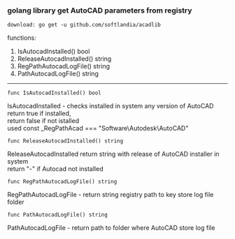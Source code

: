 ### golang library get AutoCAD parameters from registry ###

	download: go get -u github.com/softlandia/acadlib

functions:  
1. IsAutocadInstalled() bool
2. ReleaseAutocadInstalled() string
3. RegPathAutocadLogFile() string
4. PathAutocadLogFile() string

_________________________________________________________________________
	func IsAutocadInstalled() bool

IsAutocadInstalled - checks installed in system any version of AutoCAD 
return true if installed,  
return false if not istalled  
used const _RegPathAcad === "Software\Autodesk\AutoCAD"

	func ReleaseAutocadInstalled() string  

ReleaseAutocadInstalled return string with release of AutoCAD installer in system  
return "-" if Autocad not installed

	func RegPathAutocadLogFile() string  

RegPathAutocadLogFile - return string registry path to key store log file folder


	func PathAutocadLogFile() string  

PathAutocadLogFile - return path to folder where AutoCAD store log file
